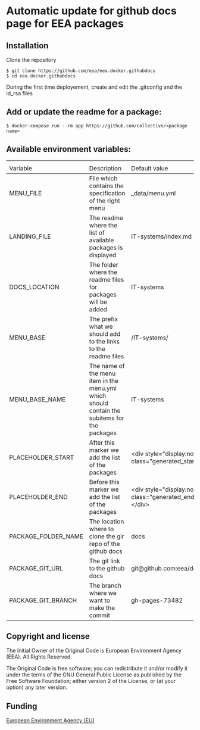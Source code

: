 # Automatic update for github docs page for EEA packages

## Installation

Clone the repository

    $ git clone https://github.com/eea/eea.docker.githubdocs
    $ cd eea.docker.githubdocs

During the first time deployement, create and edit the .gitconfig and the id_rsa files

## Add or update the readme for a package:

    $ docker-compose run --rm app https://github.com/collective/<package name>

## Available environment variables:

<table>
    <th>
        <tr>
            <td>
                Variable
            </td>
            <td>
                Description
            </td>
            <td>
                Default value
            </td>
        </tr>
    </th>
    <tbody>
        <tr>
            <td>
                MENU_FILE
            </td>
            <td>
                File which contains the specification of the right menu
            </td>
            <td>
                _data/menu.yml
            </td>
        </tr>
        <tr>
            <td>
                LANDING_FILE
            </td>
            <td>
                The readme where the list of available packages is displayed
            </td>
            <td>
                IT-systems/index.md
            </td>
        </tr>
        <tr>
            <td>
                DOCS_LOCATION
            </td>
            <td>
                The folder where the readme files for packages will be added
            </td>
            <td>
                IT-systems
            </td>
        </tr>
        <tr>
            <td>
                MENU_BASE
            </td>
            <td>
                The prefix what we should add to the links to the readme files
            </td>
            <td>
                /IT-systems/
            </td>
        </tr>
        <tr>
            <td>
                MENU_BASE_NAME
            </td>
            <td>
                The name of the menu item in the menu.yml which should contain the subitems for the packages
            </td>
            <td>
                IT-systems
            </td>
        </tr>
        <tr>
            <td>
                PLACEHOLDER_START
            </td>
            <td>
                After this marker we add the list of the packages
            </td>
            <td>
                &lt;div style="display:none" class="generated_start"&gt;</div&gt;
            </td>
        </tr>
        <tr>
            <td>
                PLACEHOLDER_END
            </td>
            <td>
                Before this marker we add the list of the packages
            </td>
            <td>
                &lt;div style="display:none" class="generated_end"&gt;&lt;/div&gt;
            </td>
        </tr>
        <tr>
            <td>
                PACKAGE_FOLDER_NAME
            </td>
            <td>
                The location where to clone the gir repo of the github docs
            </td>
            <td>
                docs
            </td>
        </tr>
        <tr>
            <td>
                PACKAGE_GIT_URL
            </td>
            <td>
                The git link to the github docs
            </td>
            <td>
                git@github.com:eea/docs.git
            </td>
        </tr>
        <tr>
            <td>
                PACKAGE_GIT_BRANCH
            </td>
            <td>
                The branch where we want to make the commit
            </td>
            <td>
                gh-pages-73482
            </td>
        </tr>
    </tbody>
</table>

## Copyright and license

The Initial Owner of the Original Code is European Environment Agency (EEA).
All Rights Reserved.

The Original Code is free software;
you can redistribute it and/or modify it under the terms of the GNU
General Public License as published by the Free Software Foundation;
either version 2 of the License, or (at your option) any later
version.

## Funding

[European Environment Agency (EU)](http://eea.europa.eu)
